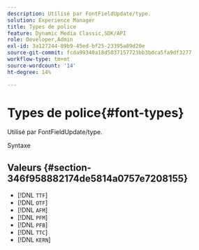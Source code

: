 ```yaml
---
description: Utilisé par FontFieldUpdate/type.
solution: Experience Manager
title: Types de police
feature: Dynamic Media Classic,SDK/API
role: Developer,Admin
exl-id: 3a127244-89b9-45ed-bf25-23395a89d20e
source-git-commit: fcda99340a18d5037157723bb3bdca5fa9df3277
workflow-type: tm+mt
source-wordcount: '14'
ht-degree: 14%

---
```


# Types de police{#font-types}

Utilisé par FontFieldUpdate/type.

Syntaxe

## Valeurs {#section-346f958882174de5814a0757e7208155}

* [!DNL `TTF`]
* [!DNL `OTF`]
* [!DNL `AFM`]
* [!DNL `PFM`]
* [!DNL `PFB`]
* [!DNL `TTC`]
* [!DNL `KERN`]
